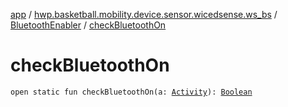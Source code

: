 [app](../../index.md) / [hwp.basketball.mobility.device.sensor.wicedsense.ws_bs](../index.md) / [BluetoothEnabler](index.md) / [checkBluetoothOn](.)

# checkBluetoothOn

`open static fun checkBluetoothOn(a: `[`Activity`](https://developer.android.com/reference/android/app/Activity.html)`): `[`Boolean`](https://kotlinlang.org/api/latest/jvm/stdlib/kotlin/-boolean/index.html)